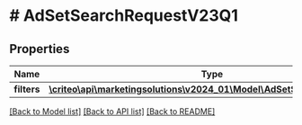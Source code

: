 # # AdSetSearchRequestV23Q1

## Properties

Name | Type | Description | Notes
------------ | ------------- | ------------- | -------------
**filters** | [**\criteo\api\marketingsolutions\v2024_01\Model\AdSetSearchFilterV23Q1**](AdSetSearchFilterV23Q1.md) |  | [optional]

[[Back to Model list]](../../README.md#models) [[Back to API list]](../../README.md#endpoints) [[Back to README]](../../README.md)
